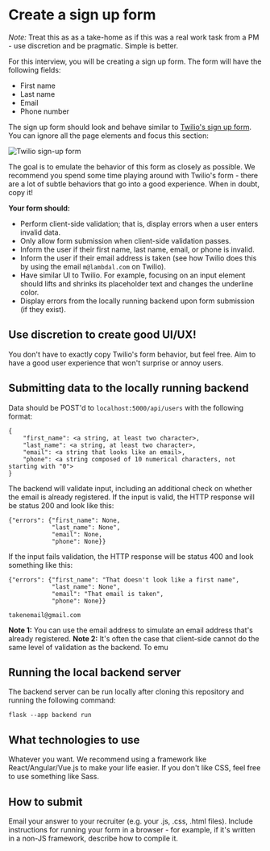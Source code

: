 # Create a sign up form 

_Note:_ Treat this as as a take-home as if this was a real work task from a PM - use discretion and be pragmatic. Simple is better.

For this interview, you will be creating a sign up form. The form will have the following fields:

- First name 
- Last name
- Email
- Phone number

The sign up form should look and behave similar to [Twilio's sign up form](https://www.twilio.com/try-twilio). You can ignore all the page elements and focus this section:

![Twilio sign-up form](https://i.imgur.com/eZERbKy.png)


The goal is to emulate the behavior of this form as closely as possible. We recommend you spend some time playing around with Twilio's form - there are a lot of subtle behaviors that go into a good experience. When in doubt, copy it! 

**Your form should:**
- Perform client-side validation; that is, display errors when a user enters invalid data.
- Only allow form submission when client-side validation passes.
- Inform the user if their first name, last name, email, or phone is invalid.
- Inform the user if their email address is taken (see how Twilio does this by using the email `m@lambdal.com` on Twilio).
- Have similar UI to Twilio. For example, focusing on an input element should lifts and shrinks its placeholder text and changes the underline color.
- Display errors from the locally running backend upon form submission (if they exist).

## Use discretion to create good UI/UX!

You don't have to exactly copy Twilio's form behavior, but feel free. Aim to have a good user experience that won't surprise or annoy users. 


## Submitting data to the locally running backend

Data should be POST'd to `localhost:5000/api/users` with the following format:
```
{
    "first_name": <a string, at least two character>,
    "last_name": <a string, at least two character>,
    "email": <a string that looks like an email>,
    "phone": <a string composed of 10 numerical characters, not starting with "0">
}
```

The backend will validate input, including an additional check on whether the email is already registered. If the input is valid, the HTTP response will be status 200 and look like this:

```
{"errors": {"first_name": None,
            "last_name": None", 
            "email": None, 
            "phone": None}}
```

If the input fails validation, the HTTP response will be status 400 and look something like this:

```
{"errors": {"first_name": "That doesn't look like a first name", 
            "last_name": None", 
            "email": "That email is taken", 
            "phone": None}}
```

`takenemail@gmail.com`

**Note 1:** You can use the email address  to simulate an email address that's already registered.
**Note 2:** It's often the case that client-side cannot do the same level of validation as the backend. To emu


## Running the local backend server
The backend server can be run locally after cloning this repository and running the following command:
```
flask --app backend run
```
## What technologies to use
Whatever you want. We recommend using a framework like React/Angular/Vue.js to make your life easier. If you don't like CSS, feel free to use something like Sass.

## How to submit
Email your answer to your recruiter (e.g. your .js, .css, .html files). Include instructions for running your form in a browser - for example, if it's written in a non-JS framework, describe how to compile it.
